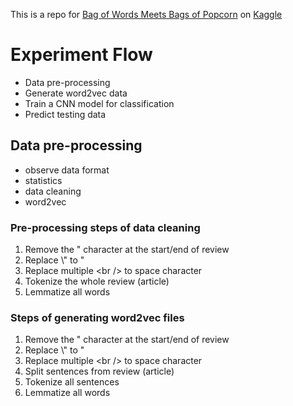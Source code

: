 This is a repo for [Bag of Words Meets Bags of Popcorn](https://www.kaggle.com/c/word2vec-nlp-tutorial) on [Kaggle](https://www.kaggle.com/)

# Experiment Flow

* Data pre-processing
* Generate word2vec data
* Train a CNN model for classification
* Predict testing data


## Data pre-processing

* observe data format
* statistics
* data cleaning
* word2vec

### Pre-processing steps of data cleaning

1. Remove the " character at the start/end of review
1. Replace \\" to "
1. Replace multiple \<br \/\> to space character
1. Tokenize the whole review (article)
1. Lemmatize all words

### Steps of generating word2vec files

1. Remove the " character at the start/end of review
1. Replace \\" to "
1. Replace multiple \<br \/\> to space character
1. Split sentences from review (article)
1. Tokenize all sentences
1. Lemmatize all words
